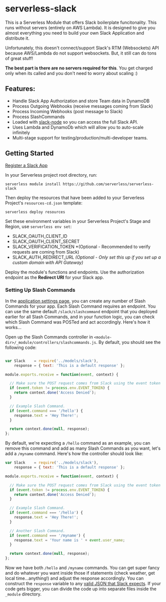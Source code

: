 # serverless-slack

This is a Serverless Module that offers Slack boilerplate funcitonality.  This runs without servers (entirely on AWS Lambda).  It is designed to give you almost everything you need to build your own Slack Application and distribute it.

Unfortunately, this doesn't connect/support Slack's RTM (Websockets) API because AWS/Lambda do not support websockets.  But, it still can do tons of great stuff!

**The best part is there are no servers required for this**.  You get charged only when its called and you don't need to worry about scaling :)

## Features:

* Handle Slack App Authorization and store Team data in DynamoDB
* Process Outgoing Webhooks (receive messages coming from Slack)
* Process Incoming Webhooks (post message to Slack)
* Process SlashCommands
* Loaded with [slack-node](https://github.com/clonn/slack-node-sdk) so you can access the full Slack API.
* Uses Lambda and DynamoDb which will allow you to auto-scale infinitely
* Multi-stage support for testing/production/multi-developer teams.

## Getting Started

[Register a Slack App](https://api.slack.com/applications)


In your Serverless project root directory, run:

```
serverless module install https://github.com/serverless/serverless-slack
```

Then deploy the resources that have been added to your Serverless Project's `resources-cd.json` template:

```
serverless deploy resources
```

Set these environment variables in your Serverless Project's Stage and Region, use `serverless env set`:

* SLACK_OAUTH_CLIENT_ID
* SLACK_OAUTH_CLIENT_SECRET
* SLACK_VERIFICATION_TOKEN *(Optional - Recommended to verify requests are coming from Slack)
* SLACK_AUTH_REDIRECT_URL *(Optional - Only set this up if you set up a custom domain with API Gateway)*

Deploy the module's functions and endpoints.  Use the authorization endpoint as the **Redirect URI** for your Slack app.

### Setting Up Slash Commands

In the [application settings page](https://api.slack.com/applications), you can create any number of Slash Commands for your app. Each Slash Command requires an endpoint. You can use the same default `/slack/slashcommand` endpoint that you deployed earlier for all Slash Commands, and in your function logic, you can check which Slash Command was POSTed and act accordingly. Here's how it works...

Open up the Slash Commands controller in `<module-dir>/_module/controllers/slashcommands.js`. By default, you should see the following code:

```javascript

var Slack    = require('../models/slack'),
    response = { text: 'This is a default response' };

module.exports.receive = function(event, context) {

  // Make sure the POST request comes from Slack using the event token
  if (event.token != process.env.EVENT_TOKEN) {
    return context.done('Access Denied');
  }

  // Example Slash Command.
  if (event.command === '/hello') {
    response.text = 'Hey There!';
  }

  return context.done(null, response);
};
```

By default, we're expecting a `/hello` command as an example, you can remove this command and add as many Slash Commands as you want, let's add a `/myname` command. Here's how the controller should look like:

```javascript
var Slack    = require('../models/slack'),
    response = { text: 'This is a default response' };

module.exports.receive = function(event, context) {

  // Make sure the POST request comes from Slack using the event token
  if (event.token != process.env.EVENT_TOKEN) {
    return context.done('Access Denied');
  }

  // Example Slash Command.
  if (event.command === '/hello') {
    response.text = 'Hey There!';
  }

  // Another Slash Command.
  if (event.command === '/myname') {
    response.text = 'Your name is ' + event.user_name;
  }

  return context.done(null, response);
};
```

Now we have both `/hello` and `/myname` commands. You can get super fancy and do whatever you want inside those if statements (check weather, get local time...anything!) and adjust the response accordingly. You can construct the `response` variable to any [valid JSON that Slack expects](https://api.slack.com/slash-commands). If your code gets bigger, you can divide the code up into separate files inside the `_module` directory.